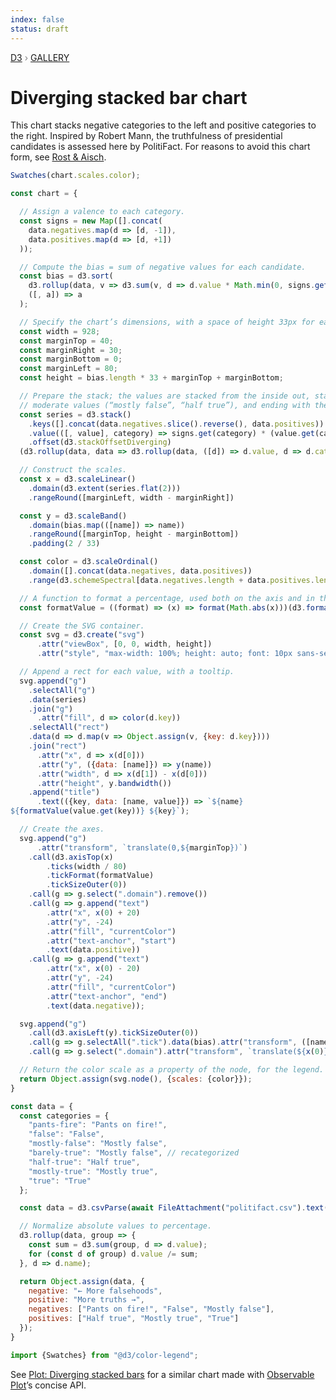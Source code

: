 ```yaml
---
index: false
status: draft
---
```


<div style="color: grey; font: 13px/25.5px var(--sans-serif); text-transform: uppercase;"><h1 style="display: none;">Diverging stacked bar chart</h1><a href="https://d3js.org/">D3</a> › <a href="/@d3/gallery">Gallery</a></div>

# Diverging stacked bar chart

This chart stacks negative categories to the left and positive categories to the right. Inspired by Robert Mann, the truthfulness of presidential candidates is assessed here by PolitiFact. For reasons to avoid this chart form, see [Rost & Aisch](https://blog.datawrapper.de/divergingbars/).

```js
Swatches(chart.scales.color);
```

```js echo
const chart = {

  // Assign a valence to each category.
  const signs = new Map([].concat(
    data.negatives.map(d => [d, -1]),
    data.positives.map(d => [d, +1])
  ));

  // Compute the bias = sum of negative values for each candidate.
  const bias = d3.sort(
    d3.rollup(data, v => d3.sum(v, d => d.value * Math.min(0, signs.get(d.category))), d => d.name),
    ([, a]) => a
  );

  // Specify the chart’s dimensions, with a space of height 33px for each candidate.
  const width = 928;
  const marginTop = 40;
  const marginRight = 30;
  const marginBottom = 0;
  const marginLeft = 80;
  const height = bias.length * 33 + marginTop + marginBottom;

  // Prepare the stack; the values are stacked from the inside out, starting with more
  // moderate values (“mostly false”, “half true”), and ending with the extreme values.
  const series = d3.stack()
    .keys([].concat(data.negatives.slice().reverse(), data.positives))
    .value(([, value], category) => signs.get(category) * (value.get(category) || 0))
    .offset(d3.stackOffsetDiverging)
  (d3.rollup(data, data => d3.rollup(data, ([d]) => d.value, d => d.category), d => d.name));

  // Construct the scales.
  const x = d3.scaleLinear()
    .domain(d3.extent(series.flat(2)))
    .rangeRound([marginLeft, width - marginRight])

  const y = d3.scaleBand()
    .domain(bias.map(([name]) => name))
    .rangeRound([marginTop, height - marginBottom])
    .padding(2 / 33)

  const color = d3.scaleOrdinal()
    .domain([].concat(data.negatives, data.positives))
    .range(d3.schemeSpectral[data.negatives.length + data.positives.length])

  // A function to format a percentage, used both on the axis and in the tooltips.
  const formatValue = ((format) => (x) => format(Math.abs(x)))(d3.format(".0%"));

  // Create the SVG container.
  const svg = d3.create("svg")
      .attr("viewBox", [0, 0, width, height])
      .attr("style", "max-width: 100%; height: auto; font: 10px sans-serif;");

  // Append a rect for each value, with a tooltip.
  svg.append("g")
    .selectAll("g")
    .data(series)
    .join("g")
      .attr("fill", d => color(d.key))
    .selectAll("rect")
    .data(d => d.map(v => Object.assign(v, {key: d.key})))
    .join("rect")
      .attr("x", d => x(d[0]))
      .attr("y", ({data: [name]}) => y(name))
      .attr("width", d => x(d[1]) - x(d[0]))
      .attr("height", y.bandwidth())
    .append("title")
      .text(({key, data: [name, value]}) => `${name}
${formatValue(value.get(key))} ${key}`);

  // Create the axes.
  svg.append("g")
      .attr("transform", `translate(0,${marginTop})`)
    .call(d3.axisTop(x)
        .ticks(width / 80)
        .tickFormat(formatValue)
        .tickSizeOuter(0))
    .call(g => g.select(".domain").remove())
    .call(g => g.append("text")
        .attr("x", x(0) + 20)
        .attr("y", -24)
        .attr("fill", "currentColor")
        .attr("text-anchor", "start")
        .text(data.positive))
    .call(g => g.append("text")
        .attr("x", x(0) - 20)
        .attr("y", -24)
        .attr("fill", "currentColor")
        .attr("text-anchor", "end")
        .text(data.negative));

  svg.append("g")
    .call(d3.axisLeft(y).tickSizeOuter(0))
    .call(g => g.selectAll(".tick").data(bias).attr("transform", ([name, min]) => `translate(${x(min)},${y(name) + y.bandwidth() / 2})`))
    .call(g => g.select(".domain").attr("transform", `translate(${x(0)},0)`));

  // Return the color scale as a property of the node, for the legend.
  return Object.assign(svg.node(), {scales: {color}});
}
```

```js echo
const data = {
  const categories = {
    "pants-fire": "Pants on fire!",
    "false": "False",
    "mostly-false": "Mostly false",
    "barely-true": "Mostly false", // recategorized
    "half-true": "Half true",
    "mostly-true": "Mostly true",
    "true": "True"
  };

  const data = d3.csvParse(await FileAttachment("politifact.csv").text(), ({speaker: name, ruling: category, count: value}) => categories[category] ? {name, category: categories[category], value: +value} : null);

  // Normalize absolute values to percentage.
  d3.rollup(data, group => {
    const sum = d3.sum(group, d => d.value);
    for (const d of group) d.value /= sum;
  }, d => d.name);

  return Object.assign(data, {
    negative: "← More falsehoods",
    positive: "More truths →",
    negatives: ["Pants on fire!", "False", "Mostly false"],
    positives: ["Half true", "Mostly true", "True"]
  });
}
```

```js echo
import {Swatches} from "@d3/color-legend";
```

See [Plot: Diverging stacked bars](https://observablehq.com/@observablehq/plot-diverging-stacked-bar?intent=fork) for a similar chart made with [Observable Plot](/plot/)’s concise API.
